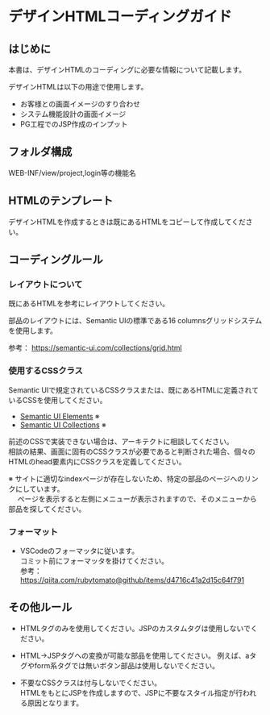 # デザインHTMLコーディングガイド

## はじめに
本書は、デザインHTMLのコーディングに必要な情報について記載します。  

デザインHTMLは以下の用途で使用します。

- お客様との画面イメージのすり合わせ
- システム機能設計の画面イメージ
- PG工程でのJSP作成のインプット

## フォルダ構成
WEB-INF/view/project,login等の機能名

## HTMLのテンプレート
デザインHTMLを作成するときは既にあるHTMLをコピーして作成してください。  

## コーディングルール
### レイアウトについて
既にあるHTMLを参考にレイアウトしてください。

部品のレイアウトには、Semantic UIの標準である16 columnsグリッドシステムを使用します。

参考： https://semantic-ui.com/collections/grid.html


### 使用するCSSクラス
Semantic UIで規定されているCSSクラスまたは、既にあるHTMLに定義されているCSSを使用してください。

- [Semantic UI Elements](https://semantic-ui.com/elements/button.html) ※
- [Semantic UI Collections](https://semantic-ui.com/collections/form.html) ※

前述のCSSで実装できない場合は、アーキテクトに相談してください。  
相談の結果、画面に固有のCSSクラスが必要であると判断された場合、個々のHTMLのhead要素内にCSSクラスを定義してください。

※ サイトに適切なindexページが存在しないため、特定の部品のページへのリンクにしています。  
　 ページを表示すると左側にメニューが表示されますので、そのメニューから部品を探してください。

### フォーマット
- VSCodeのフォーマッタに従います。  
  コミット前にフォーマッタを掛けてください。  
  参考：https://qiita.com/rubytomato@github/items/d4716c41a2d15c64f791

## その他ルール
- HTMLタグのみを使用してください。JSPのカスタムタグは使用しないでください。
- HTML→JSPタグへの変換が可能な部品を使用してください。
  例えば、aタグやform系タグでは無いボタン部品は使用しないでください。

- 不要なCSSクラスは付与しないでください。  
  HTMLをもとにJSPを作成しますので、JSPに不要なスタイル指定が行われる原因となります。
